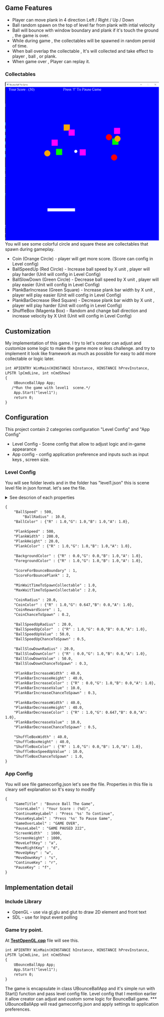 ## Game Features
  + Player can move plank in 4 direction  Left / Right / Up / Down
  + Ball random spawn on the top of level far from plank with intial velocity
  + Ball will bounce with window boundary and plank if it's touch the ground , the game is over.
  + While during game , the collectables will be spawned in random peroid of time.
  + When ball overlap the collectable , It's will collected and take effect to player , ball , or plank.
  + When game over , Player can replay it.
    
### Collectables 
![plot](https://github.com/sukrit1234/OpenGL_PongGame/blob/main/BounceBall_ScreenShot.png)
You will see some colorful circle and square these are collectables that spawn during gameplay.
  + Coin (Orange Circle) - player will get more score. (Score can config in Level config)
  + BallSpeedUp (Red Circle) - Increase ball speed by X unit , player will play harder (Unit will config in Level Config)
  + BallSlowDown (Green Circle) - Decrease ball speed by X unit , player will play easier (Unit will config in Level Config)
  + PlankBarIncrease (Green Square) - Increase plank bar width by X unit , player will play easier (Unit will config in Level Config)
  + PlankBarDecrease  (Red Square) - Decrease plank bar width by X unit , player will play harder (Unit will config in Level Config)
  + ShuffleBox (Magenta Box)  - Random and change ball direction and increase velocity by X Unit (Unit will config in Level Config)

## Customization
My implementation of this game. I try to let's creator can adjust and customize some logic to make the game more or less challenge.
and try to implement it look like framework as much as possible for easy to add more collectable or logic later.
```
int APIENTRY WinMain(HINSTANCE hInstance, HINSTANCE hPrevInstance, LPSTR lpCmdLine, int nCmdShow)
{
	UBounceBallApp App;
   /*Run the game with level1  scene.*/
	App.Start("level1");
	return 0;
}
```
## Configuration
This project contain 2 categories configuration "Level Config" and "App Config"
+ Level Config - Scene config that allow to adjust logic and in-game appearance
+ App config - config application preference and inputs such as input keys , screen size.
    
### Level Config
You will see folder levels and in the folder has "level1.json" this is scene level file in json format. let's see the file.
<details>
  <summary>See descrion of each properties</summary>
	  <li><b>BallSpeed</b> - Ball initial speed</li>
	  <li> <b>BallRadius</b> - Ball radius</li>
	  <li> <b>BallColor</b> - Ball color</li>
	  <li> <b>PlankSpeed</b> - Plank max move speed</li>
	  <li> <b>PlankWidth</b> - Plank width unit</li>
	  <li> <b>PlankHeight</b> - Plank height unit</li>
	  <li> <b>PlankCOlor</b> - Plank fill color in RGBA format (0.0 - 1.0)</li>
	  <li> <b>BackgroundColor</b> - Color of Level background in RGB format</li>
	  <li> <b>ForegroundColor</b> - Color of Text display during game. (Not include Game Over and Pause menu)</li>
	  <li> <b>ScoreForBounceBoundary</b> - Score that player will gain when ball bounce with boundary</li>
	  <li> <b>ScoreForBouncePlank</b>    - Score that player will gain when ball bounce with plank</li>
	  <li> <b>MinWaitTimeToSpawnCollectable</b> - Minimum time variant that wait next collectable will be spawned (in seconds)</li>
	  <li> <b>MaxWaitTimeToSpawnCollectable</b> - Maximum time variant that wait next collectable will be spawned (in seconds)</li>
	  <li> <b>CoinRadius</b> - Radius of coin collectable</li>
	  <li> <b>CoinColor</b> - Color of coin collectable</li>
	  <li> <b>CoinRewardScore</b> - Score that player will gain when it is collected</li>
	  <li> <b>CoinChanceToSpawn</b> - Chance to be spawned (0.0 - 1.0)</li>
	  <li> <b>BallSpeedUpRadius</b> - Radius of BallSpeedUp collectable</li>
	  <li> <b>BallSpeedUpColor</b> - Color of BallSpeedUp collectable</li>
	  <li> <b>BallSpeedUpValue</b> - Speed that append to ball when it is collected</li>
	  <li> <b>BallSpeedUpChanceToSpawn</b> - Chance to be spawned (0.0 - 1.0)</li>
	  <li> <b>BallSlowDownRadius</b> - Radius of BallSpeedUp collectable</li>
	  <li> <b>BallSlowDownColor</b> - Color of BallSpeedUp collectable</li>
	  <li> <b>BallSlowdownValue</b> - Speed that subtract from ball when it is collected</li>
	  <li> <b>BallSpeedUpChanceToSpawn</b> - Chance to be spawned (0.0 - 1.0)</li>
	  <li> <b>PlankBarIncreaseWidth</b> , <b>PlankBarIncreaseHeight</b> - Size of PlankBarIncrease collectable</li>
	  <li> <b>PlankBarIncreaseValue</b> - Width that append to plank when it is collected</li>
	  <li> <b>PlankBarIncreaseColor</b> - Color of PlankBarIncrease collectable</li>
	  <li> <b>PlankBarIncreaseChanceToSpawn</b> - Chance to be spawned (0.0 - 1.0)</li>
	  <li> <b>PlankBarDecreaseWidth</b> , <b>PlankBarDecreaseHeight</b> - Size of PlankBarDecrease collectable</li>
	  <li> <b>PlankBarDecreaseValue</b> - Width that subtract from plank when it is collected</li>
	  <li> <b>PlankBarDecreaseColor</b> - Color of PlankBarDecrease collectable</li>
	  <li> <b>PlankBarDecreaseChanceToSpawn</b> - Chance to be spawned (0.0 - 1.0)</li>
	  <li> <b>ShuffleBoxWidth</b> , <b>ShuffleBoxHeight</b> - Size of ShuffleBox collectable</li>
	  <li> <b>ShuffleBoxSpeedUpValue</b> - Speed that append to ball when it is collected</li>
	  <li> <b>ShuffleBoxColor</b> - Color of ShuffleBox collectable</li>
	  <li> <b>ShuffleBoxChanceToSpawn</b> - Chance to be spawned (0.0 - 1.0)</li>
</details>

```
{
	"BallSpeed" : 500,
        "BallRadius" : 10.0,
	"BallColor" : {"R" : 1.0,"G": 1.0,"B": 1.0,"A": 1.0},

	"PlankSpeed" : 500,
	"PlankWidth" : 200.0,
	"PlankHeight" : 20.0,
	"PlankColor" : {"R" : 1.0,"G": 1.0,"B": 1.0,"A": 1.0},
	
	"BackgroundColor" : {"R" : 0.0,"G": 0.0,"B": 1.0,"A": 1.0},
	"ForegroundColor" : {"R" : 1.0,"G": 1.0,"B": 1.0,"A": 1.0},

	"ScoreForBounceBoundary" : 1,
	"ScoreForBouncePlank" : 2,
	
	"MinWaitTimeToSpawnCollectable" : 1.0,
	"MaxWaitTimeToSpawnCollectable" : 2.0,

	"CoinRadius" : 20.0,
	"CoinColor" : {"R" : 1.0,"G": 0.647,"B": 0.0,"A": 1.0},
	"CoinRewardScore" : 1,
	"CoinChanceToSpawn" : 0.2,

	"BallSpeedUpRadius" : 20.0,
	"BallSpeedUpColor"  : {"R" : 1.0,"G": 0.0,"B": 0.0,"A": 1.0},
	"BallSpeedUpValue" : 50.0,
	"BallSpeedUpChanceToSpawn" : 0.5,

	"BallSlowDownRadius" : 20.0,
	"BallSlowDownColor" : {"R" : 0.0,"G": 1.0,"B": 0.0,"A": 1.0},
	"BallSlowDownValue" : 50.0,
	"BallSlowDownChanceToSpawn" : 0.3,

	"PlankBarIncreaseWidth" : 40.0,
	"PlankBarIncreaseHeight" : 40.0,
	"PlankBarIncreaseColor" : {"R" : 0.0,"G": 1.0,"B": 0.0,"A": 1.0},
	"PlankBarIncreaseValue" : 10.0,
	"PlankBarIncreaseChanceToSpawn" : 0.3,

	"PlankBarDecreaseWidth" : 40.0,
	"PlankBarDecreaseHeight" : 40.0,
	"PlankBarDecreaseColor" : {"R" : 1.0,"G": 0.647,"B": 0.0,"A": 1.0},
	"PlankBarDecreaseValue" : 10.0,
	"PlankBarDecreaseChanceToSpawn" : 0.5,

	"ShuffleBoxWidth" : 40.0,
	"ShuffleBoxHeight" : 40.0,
	"ShuffleBoxColor" : {"R" : 1.0,"G": 0.0,"B": 1.0,"A": 1.0},
	"ShuffleBoxSpeedUpValue" : 10.0,
	"ShuffleBoxChanceToSpawn" : 1.0,
}
```

### App Config
You will see file gameconfig.json  let's see the file.
Properties in this file is cleary self explanation so It's easy to modify
```
{
    "GameTitle" : "Bounce Ball The Game",
    "ScoreLabel" : "Your Score : (%d)",
    "ContinueKeyLabel" : "Press '%s' To Continue",
    "PauseKeyLabel" : "Press '%s' To Pause Game",
    "GameOverLabel" : "GAME OVER",
    "PauseLabel" : "GAME PAUSED 222",
    "ScreenWidth"  : 1000,
    "ScreenHeight" : 1000,
    "MoveLeftKey" : "a",
    "MoveRightKey" : "d",
    "MoveUpKey" : "w",
    "MoveDownKey" : "s",
    "ContinueKey" : "r",
    "PauseKey" : "f",
}
```
## Implementation detail
### Include Library
  + OpenGL - use via gl,glu and glut to draw 2D element and front text
  + SDL    - use for Input event polling
### Game try point.
At [**TestOpenGL.cpp**](https://github.com/sukrit1234/OpenGL_PongGame/blob/main/TestOpenGL.cpp) file will see this.
```
int APIENTRY WinMain(HINSTANCE hInstance, HINSTANCE hPrevInstance, LPSTR lpCmdLine, int nCmdShow)
{
    UBounceBallApp App;
    App.Start("level1");
    return 0;
}
```
The game is encapsulate in class UBounceBallApp and it's simple run with Start() function and pass level config file. Level config that I mention earlier it allow creator can adjust and custom some logic for BounceBall game.
*** UBounceBallApp will read gameconfig.json and apply settings to application preferences.
